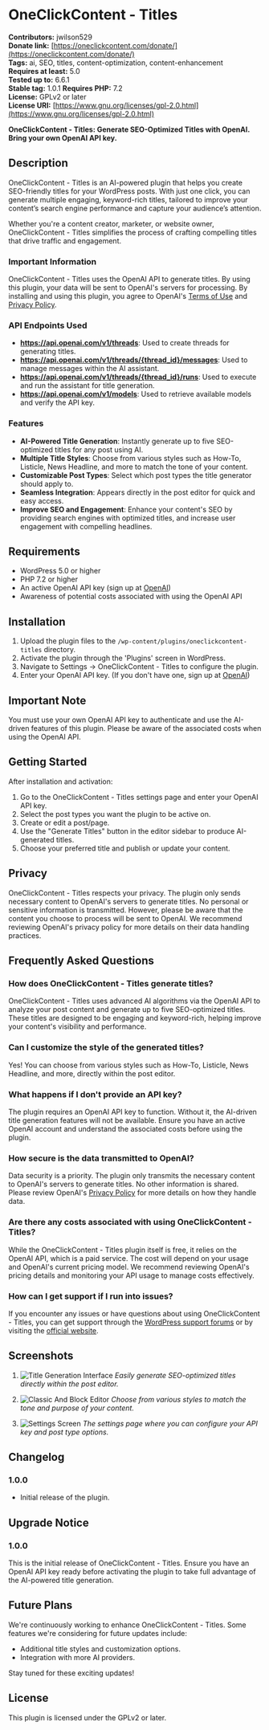# OneClickContent - Titles

**Contributors:** jwilson529  
**Donate link:** [https://oneclickcontent.com/donate/](https://oneclickcontent.com/donate/)  
**Tags:** ai, SEO, titles, content-optimization, content-enhancement  
**Requires at least:** 5.0  
**Tested up to:** 6.6.1  
**Stable tag:** 1.0.1 
**Requires PHP:** 7.2  
**License:** GPLv2 or later  
**License URI:** [https://www.gnu.org/licenses/gpl-2.0.html](https://www.gnu.org/licenses/gpl-2.0.html)  

**OneClickContent - Titles: Generate SEO-Optimized Titles with OpenAI. Bring your own OpenAI API key.**

## Description

OneClickContent - Titles is an AI-powered plugin that helps you create SEO-friendly titles for your WordPress posts. With just one click, you can generate multiple engaging, keyword-rich titles, tailored to improve your content’s search engine performance and capture your audience’s attention.

Whether you're a content creator, marketer, or website owner, OneClickContent - Titles simplifies the process of crafting compelling titles that drive traffic and engagement.

### Important Information

OneClickContent - Titles uses the OpenAI API to generate titles. By using this plugin, your data will be sent to OpenAI's servers for processing. By installing and using this plugin, you agree to OpenAI's [Terms of Use](https://openai.com/terms) and [Privacy Policy](https://openai.com/privacy).

### API Endpoints Used
- **https://api.openai.com/v1/threads**: Used to create threads for generating titles.
- **https://api.openai.com/v1/threads/{thread_id}/messages**: Used to manage messages within the AI assistant.
- **https://api.openai.com/v1/threads/{thread_id}/runs**: Used to execute and run the assistant for title generation.
- **https://api.openai.com/v1/models**: Used to retrieve available models and verify the API key.

### Features

- **AI-Powered Title Generation**: Instantly generate up to five SEO-optimized titles for any post using AI.
- **Multiple Title Styles**: Choose from various styles such as How-To, Listicle, News Headline, and more to match the tone of your content.
- **Customizable Post Types**: Select which post types the title generator should apply to.
- **Seamless Integration**: Appears directly in the post editor for quick and easy access.
- **Improve SEO and Engagement**: Enhance your content's SEO by providing search engines with optimized titles, and increase user engagement with compelling headlines.

## Requirements

- WordPress 5.0 or higher
- PHP 7.2 or higher
- An active OpenAI API key (sign up at [OpenAI](https://openai.com/))
- Awareness of potential costs associated with using the OpenAI API

## Installation

1. Upload the plugin files to the `/wp-content/plugins/oneclickcontent-titles` directory.
2. Activate the plugin through the 'Plugins' screen in WordPress.
3. Navigate to Settings -> OneClickContent - Titles to configure the plugin.
4. Enter your OpenAI API key. (If you don't have one, sign up at [OpenAI](https://openai.com/))

## Important Note

You must use your own OpenAI API key to authenticate and use the AI-driven features of this plugin. Please be aware of the associated costs when using the OpenAI API.

## Getting Started

After installation and activation:
1. Go to the OneClickContent - Titles settings page and enter your OpenAI API key.
2. Select the post types you want the plugin to be active on.
3. Create or edit a post/page.
4. Use the "Generate Titles" button in the editor sidebar to produce AI-generated titles.
5. Choose your preferred title and publish or update your content.

## Privacy

OneClickContent - Titles respects your privacy. The plugin only sends necessary content to OpenAI's servers to generate titles. No personal or sensitive information is transmitted. However, please be aware that the content you choose to process will be sent to OpenAI. We recommend reviewing OpenAI's privacy policy for more details on their data handling practices.

## Frequently Asked Questions

### How does OneClickContent - Titles generate titles?

OneClickContent - Titles uses advanced AI algorithms via the OpenAI API to analyze your post content and generate up to five SEO-optimized titles. These titles are designed to be engaging and keyword-rich, helping improve your content's visibility and performance.

### Can I customize the style of the generated titles?

Yes! You can choose from various styles such as How-To, Listicle, News Headline, and more, directly within the post editor.

### What happens if I don't provide an API key?

The plugin requires an OpenAI API key to function. Without it, the AI-driven title generation features will not be available. Ensure you have an active OpenAI account and understand the associated costs before using the plugin.

### How secure is the data transmitted to OpenAI?

Data security is a priority. The plugin only transmits the necessary content to OpenAI's servers to generate titles. No other information is shared. Please review OpenAI's [Privacy Policy](https://openai.com/privacy) for more details on how they handle data.

### Are there any costs associated with using OneClickContent - Titles?

While the OneClickContent - Titles plugin itself is free, it relies on the OpenAI API, which is a paid service. The cost will depend on your usage and OpenAI's current pricing model. We recommend reviewing OpenAI's pricing details and monitoring your API usage to manage costs effectively.

### How can I get support if I run into issues?

If you encounter any issues or have questions about using OneClickContent - Titles, you can get support through the [WordPress support forums](https://wordpress.org/support/plugin/oneclickcontent-titles) or by visiting the [official website](https://github.com/jwilson529/occ-titles).

## Screenshots

1. ![Title Generation Interface](assets/OneClickContentTitles-Block.png)
   *Easily generate SEO-optimized titles directly within the post editor.*

2. ![Classic And Block Editor](assets/OneClickContentTitles.png)
   *Choose from various styles to match the tone and purpose of your content.*

3. ![Settings Screen](assets/OneClickContentTitles-Settings.png)
   *The settings page where you can configure your API key and post type options.*

## Changelog

### 1.0.0
* Initial release of the plugin.

## Upgrade Notice

### 1.0.0
This is the initial release of OneClickContent - Titles. Ensure you have an OpenAI API key ready before activating the plugin to take full advantage of the AI-powered title generation.

## Future Plans

We're continuously working to enhance OneClickContent - Titles. Some features we're considering for future updates include:
- Additional title styles and customization options.
- Integration with more AI providers.

Stay tuned for these exciting updates!

## License

This plugin is licensed under the GPLv2 or later.
